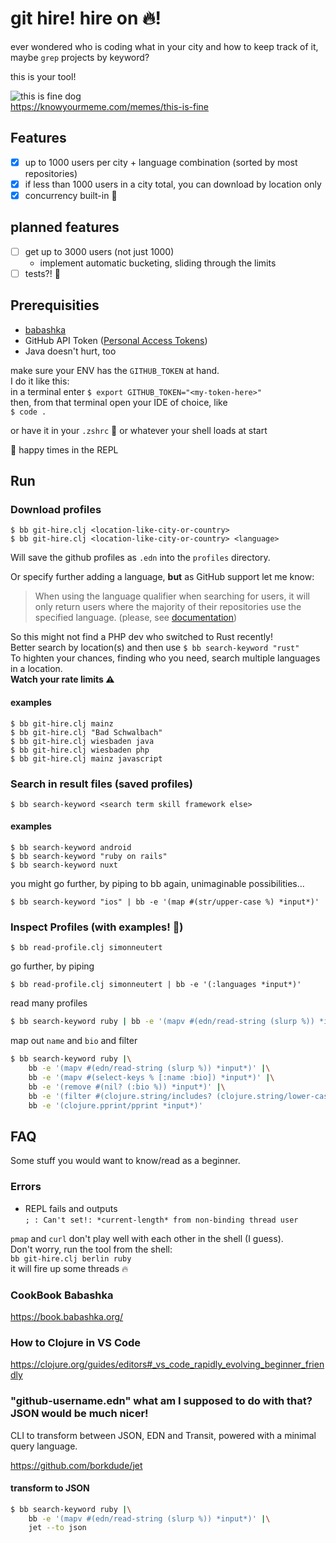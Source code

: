 # git hire! hire on 🔥!

ever wondered who is coding what in your city and how to keep track of it, maybe `grep` projects by keyword?

this is your tool!

![this is fine dog](https://i.kym-cdn.com/entries/icons/mobile/000/018/012/this_is_fine.jpg)  
https://knowyourmeme.com/memes/this-is-fine

## Features

- [x] up to 1000 users per city + language combination (sorted by most repositories)
- [x] if less than 1000 users in a city total, you can download by location only
- [x] concurrency built-in 🚀

## planned features

- [ ] get up to 3000 users (not just 1000) 
  - implement automatic bucketing, sliding through the limits
- [ ] tests?! 🧌

## Prerequisities

- [babashka](https://www.babashka.org)
- GitHub API Token ([Personal Access Tokens](https://docs.github.com/en/rest/guides/getting-started-with-the-rest-api#using-personal-access-tokens))
- Java doesn't hurt, too

make sure your ENV has the `GITHUB_TOKEN` at hand.  
I do it like this:  
in a terminal enter `$ export GITHUB_TOKEN="<my-token-here>"`  
then, from that terminal open your IDE of choice, like  
`$ code .`

or have it in your `.zshrc` 🤗 or whatever your shell loads at start

🥳 happy times in the REPL

## Run

### Download profiles

`$ bb git-hire.clj <location-like-city-or-country>`  
`$ bb git-hire.clj <location-like-city-or-country> <language>`

Will save the github profiles as `.edn` into the `profiles` directory.

Or specify further adding a language, **but** as GitHub support let me know:

> When using the language qualifier when searching for users, it will only return users where the majority of their repositories use the specified language. (please, see [documentation](https://docs.github.com/en/search-github/searching-on-github/searching-users#search-by-repository-language))

So this might not find a PHP dev who switched to Rust recently!  
Better search by location(s) and then use `$ bb search-keyword "rust"`  
To highten your chances, finding who you need, search multiple languages in a location.  
**Watch your rate limits ⚠️**

#### examples

`$ bb git-hire.clj mainz`  
`$ bb git-hire.clj "Bad Schwalbach"`  
`$ bb git-hire.clj wiesbaden java`  
`$ bb git-hire.clj wiesbaden php`  
`$ bb git-hire.clj mainz javascript`

### Search in result files (saved profiles)

`$ bb search-keyword <search term skill framework else>`

#### examples

`$ bb search-keyword android`  
`$ bb search-keyword "ruby on rails"`  
`$ bb search-keyword nuxt`

you might go further, by piping to bb again, unimaginable possibilities...

`$ bb search-keyword "ios" | bb -e '(map #(str/upper-case %) *input*)'`

### Inspect Profiles (with examples! 🤯)

`$ bb read-profile.clj simonneutert`

go further, by piping

`$ bb read-profile.clj simonneutert | bb -e '(:languages *input*)'`

read many profiles

```bash
$ bb search-keyword ruby | bb -e '(mapv #(edn/read-string (slurp %)) *input*)'
```

map out `name` and `bio` and filter

```bash
$ bb search-keyword ruby |\
    bb -e '(mapv #(edn/read-string (slurp %)) *input*)' |\
    bb -e '(mapv #(select-keys % [:name :bio]) *input*)' |\
    bb -e '(remove #(nil? (:bio %)) *input*)' |\
    bb -e '(filter #(clojure.string/includes? (clojure.string/lower-case (:bio %)) "apple") *input*)' |\
    bb -e '(clojure.pprint/pprint *input*)'
```

## FAQ

Some stuff you would want to know/read as a beginner.

### Errors

- REPL fails and outputs  
  `; : Can't set!: *current-length* from non-binding thread user `

`pmap` and `curl` don't play well with each other in the shell (I guess).  
Don't worry, run the tool from the shell:  
`bb git-hire.clj berlin ruby`  
it will fire up some threads 🔥

### CookBook Babashka

https://book.babashka.org/

### How to Clojure in VS Code

https://clojure.org/guides/editors#_vs_code_rapidly_evolving_beginner_friendly

### "github-username.edn" what am I supposed to do with that? JSON would be much nicer!

CLI to transform between JSON, EDN and Transit, powered with a minimal query language.

https://github.com/borkdude/jet

#### transform to JSON

```bash 
$ bb search-keyword ruby |\
    bb -e '(mapv #(edn/read-string (slurp %)) *input*)' |\
    jet --to json
```
